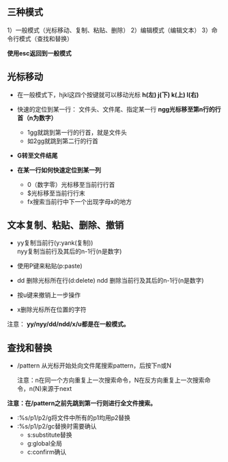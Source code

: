 ## 三种模式

1）一般模式（光标移动、复制、粘贴、删除）
2）编辑模式（编辑文本）
3）命令行模式（查找和替换）

**使用esc返回到一般模式**

## 光标移动

+ 在一般模式下，hjkl这四个按键就可以移动光标
  **h(左)    j(下)    k(上)    l(右)**

+ 快速的定位到某一行：
  文件头、文件尾、指定某一行
  **ngg光标移至第n行的行首（n为数字）**
  + 1gg就跳到第一行的行首，就是文件头
  + 如2gg就跳到第二行的行首

+ **G转至文件结尾**

+ **在某一行如何快速定位到某一列**
  + 0（数字零）光标移至当前行行首
  + $光标移至当前行行末
  + fx搜索当前行中下一个出现字母x的地方

## 文本复制、粘贴、删除、撤销

+ yy复制当前行(y:yank(复制))   
  nyy复制当前行及其后的n-1行(n是数字)

+ 使用P键来粘贴(p:paste)

+ dd  删除光标所在行(d:delete)
  ndd 删除当前行及其后的n-1行(n是数字)

+ 按u键来撤销上一步操作

+ x删除光标所在位置的字符

注意：
**yy/nyy/dd/ndd/x/u都是在一般模式。**

## 查找和替换

+ /pattern 从光标开始处向文件尾搜索pattern，后按下n或N

  注意：n在同一个方向重复上一次搜索命令，N在反方向重复上一次搜索命令，n(N)来源于next

**注意：在/pattern之前先跳到第一行则进行全文件搜索。**

+ :%s/p1/p2/g将文件中所有的p1均用p2替换
+ :%s/p1/p2/gc替换时需要确认
  + s:substitute替换
  + g:global全局
  + c:confirm确认